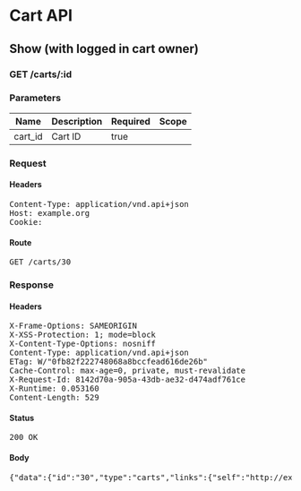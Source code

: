 # Cart API

## Show (with logged in cart owner)

### GET /carts/:id

### Parameters

| Name | Description | Required | Scope |
|------|-------------|----------|-------|
| cart_id | Cart ID | true |  |

### Request

#### Headers

<pre>Content-Type: application/vnd.api+json
Host: example.org
Cookie: </pre>

#### Route

<pre>GET /carts/30</pre>

### Response

#### Headers

<pre>X-Frame-Options: SAMEORIGIN
X-XSS-Protection: 1; mode=block
X-Content-Type-Options: nosniff
Content-Type: application/vnd.api+json
ETag: W/&quot;0fb82f222748068a8bccfead616de26b&quot;
Cache-Control: max-age=0, private, must-revalidate
X-Request-Id: 8142d70a-905a-43db-ae32-d474adf761ce
X-Runtime: 0.053160
Content-Length: 529</pre>

#### Status

<pre>200 OK</pre>

#### Body

<pre>{"data":{"id":"30","type":"carts","links":{"self":"http://example.org/carts/30"},"attributes":{"user_id":6,"purchased_at":null,"created_at":"2017-10-04T20:56:53.143Z","updated_at":"2017-10-04T20:56:53.143Z","origin":null},"relationships":{"line_items":{"links":{"self":"http://example.org/carts/30/relationships/line_items","related":"http://example.org/carts/30/line_items"}},"cart_purchases":{"links":{"self":"http://example.org/carts/30/relationships/cart_purchases","related":"http://example.org/carts/30/cart_purchases"}}}}}</pre>
